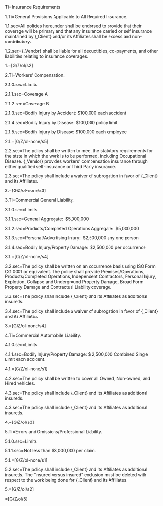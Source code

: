 Ti=Insurance Requirements

1.Ti=General Provisions Applicable to All Required Insurance.

1.1.sec=All policies hereunder shall be endorsed to provide that their coverage will be primary and that any insurance carried or self insurance maintained by {_Client} and/or its Affiliates shall be excess and non-contributory.

1.2.sec={_Vendor} shall be liable for all deductibles, co-payments, and other liabilities relating to insurance coverages.

1.=[G/Z/ol/s2]

2.Ti=Workers’ Compensation.

2.1.0.sec=Limits

2.1.1.sec=Coverage A

2.1.2.sec=Coverage B

2.1.3.sec=Bodily Injury by Accident: $100,000 each accident

2.1.4.sec=Bodily Injury by Disease: $100,000 policy limit

2.1.5.sec=Bodily Injury by Disease:  $100,000 each employee

2.1.=[G/Z/ol-none/s5]

2.2.sec=The policy shall be written to meet the statutory requirements for the state in which the work is to be performed, including Occupational Disease. {_Vendor} provides workers’ compensation insurance through either qualified self-insurance or Third Party insurance.

2.3.sec=The policy shall include a waiver of subrogation in favor of {_Client} and its Affiliates.

2.=[G/Z/ol-none/s3]

3.Ti=Commercial General Liability.

3.1.0.sec=Limits

3.1.1.sec=General Aggregate: $5,000,000

3.1.2.sec=Products/Completed Operations Aggregate: $5,000,000

3.1.3.sec=Personal/Advertising Injury: $2,500,000 any one person

3.1.4.sec=Bodily Injury/Property Damage: $2,500,000 per occurrence

3.1.=[G/Z/ol-none/s4]


3.2.sec=The policy shall be written on an occurrence basis using ISO Form CG 0001 or equivalent. The policy shall provide Premises/Operations, Products/Completed Operations, Independent Contractors, Personal Injury, Explosion, Collapse and Underground Property Damage, Broad Form Property Damage and Contractual Liability coverage.

3.3.sec=The policy shall include {_Client} and its Affiliates as additional insureds.

3.4.sec=The policy shall include a waiver of subrogation in favor of {_Client} and its Affiliates.

3.=[G/Z/ol-none/s4]

4.Ti=Commercial Automobile Liability.

4.1.0.sec=Limits

4.1.1.sec=Bodily Injury/Property Damage: $ 2,500,000 Combined Single Limit each accident.

4.1.=[G/Z/ol-none/s1]

4.2.sec=The policy shall be written to cover all Owned, Non-owned, and Hired vehicles.

4.3.sec=The policy shall include {_Client} and its Affiliates as additional insureds.

4.3.sec=The policy shall include {_Client} and its Affiliates as additional insureds.

4.=[G/Z/ol/s3]

5.Ti=Errors and Omissions/Professional Liability.

5.1.0.sec=Limits

5.1.1.sec=Not less than $3,000,000 per claim.

5.1.=[G/Z/ol-none/s1]

5.2.sec=The policy shall include {_Client} and its Affiliates as additional insureds. The “insured versus insured” exclusion must be deleted with respect to the work being done for {_Client} and its Affiliates.

5.=[G/Z/ol/s2]

=[G/Z/ol/5]
